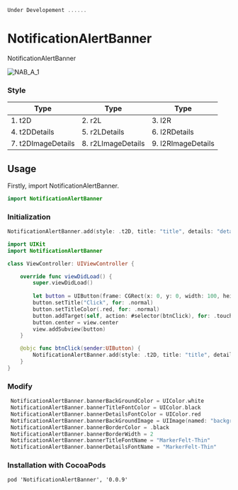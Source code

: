 ```swift
Under Developement ......
```
# NotificationAlertBanner
NotificationAlertBanner

![NAB_A_1](https://user-images.githubusercontent.com/52282676/77061042-a0964100-69ff-11ea-8c23-5b232de6763e.gif)


### Style

| Type | Type | Type |
|---|---|---|
|1. t2D | 2. r2L | 3. l2R |
|4. t2DDetails | 5. r2LDetails | 6. l2RDetails |
|7. t2DImageDetails | 8. r2LImageDetails | 9. l2RImageDetails |

## Usage
 
Firstly, import NotificationAlertBanner.

```swift
import NotificationAlertBanner
```
### Initialization

```swift
NotificationAlertBanner.add(style: .t2D, title: "title", details: "details", logoImage: UIImage(named: "logo_image"), informationImage: UIImage(named: "information_image"))
```

```swift
import UIKit
import NotificationAlertBanner

class ViewController: UIViewController {

    override func viewDidLoad() {
        super.viewDidLoad()
        
        let button = UIButton(frame: CGRect(x: 0, y: 0, width: 100, height: 50))
        button.setTitle("Click", for: .normal)
        button.setTitleColor(.red, for: .normal)
        button.addTarget(self, action: #selector(btnClick), for: .touchUpInside)
        button.center = view.center
        view.addSubview(button)
    }

    @objc func btnClick(sender:UIButton) {
        NotificationAlertBanner.add(style: .t2D, title: "title", details: "details", logoImage: UIImage(named: "logo_image"), informationImage: UIImage(named: "information_image"))
    }
}
```

### Modify
```swift
 NotificationAlertBanner.bannerBackGroundColor = UIColor.white
 NotificationAlertBanner.bannerTitleFontColor = UIColor.black
 NotificationAlertBanner.bannerDetailsFontColor = UIColor.red
 NotificationAlertBanner.bannerBackGroundImage = UIImage(named: "background_image")
 NotificationAlertBanner.bannerBorderColor = .black
 NotificationAlertBanner.bannerBorderWidth = 2
 NotificationAlertBanner.bannerTitleFontName = "MarkerFelt-Thin"
 NotificationAlertBanner.bannerDetailsFontName = "MarkerFelt-Thin"
```
### Installation with CocoaPods

```
pod 'NotificationAlertBanner', '0.0.9'
```
